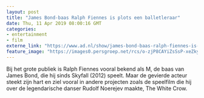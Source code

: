 ```yaml
---
layout: post
title: "James Bond-baas Ralph Fiennes is plots een balletleraar"
date: Thu, 11 Apr 2019 08:00:16 GMT
categories: 
- entertainment 
- film 
externe_link: "https://www.ad.nl/show/james-bond-baas-ralph-fiennes-is-plots-een-balletleraar~a541b34d/"
feature_image: "https://images0.persgroep.net/rcs/o-zjP8CAYiZsSsP-xeZkyOST0hM/diocontent/144773559/_fitwidth/400/?appId=21791a8992982cd8da851550a453bd7f&quality=0.7"
---
```


Bij het grote publiek is Ralph Fiennes vooral bekend als M, de baas van James Bond, die hij sinds Skyfall (2012) speelt. Maar de gevierde acteur steekt zijn hart en ziel vooral in andere projecten zoals de speelfilm die hij over de legendarische danser Rudolf Noerejev maakte, The White Crow.
